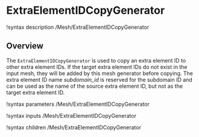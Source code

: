 # ExtraElementIDCopyGenerator

!syntax description /Mesh/ExtraElementIDCopyGenerator

## Overview

The `ExtraElementIDCopyGenerator` is used to copy an extra element ID to other extra element IDs.
If the target extra element IDs do not exist in the input mesh, they will be added by this mesh generator before copying.
The extra element ID name *subdomain_id* is reserved for the subdomain ID and can be used as the name of the source extra element ID, but not as the target extra element ID.

!syntax parameters /Mesh/ExtraElementIDCopyGenerator

!syntax inputs /Mesh/ExtraElementIDCopyGenerator

!syntax children /Mesh/ExtraElementIDCopyGenerator

